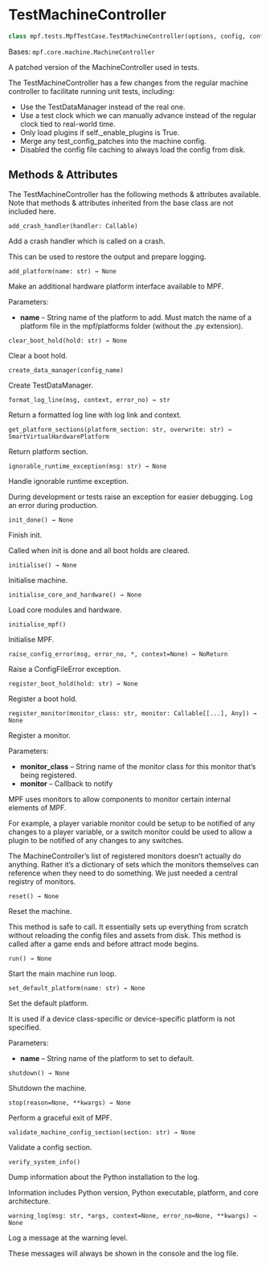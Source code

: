 # TestMachineController

``` python
class mpf.tests.MpfTestCase.TestMachineController(options, config, config_patches, config_defaults, clock, mock_data, enable_plugins=False)
```

Bases: `mpf.core.machine.MachineController`

A patched version of the MachineController used in tests.

The TestMachineController has a few changes from the regular machine controller to facilitate running unit tests, including:

* Use the TestDataManager instead of the real one.
* Use a test clock which we can manually advance instead of the regular clock tied to real-world time.
* Only load plugins if self._enable_plugins is True.
* Merge any test_config_patches into the machine config.
* Disabled the config file caching to always load the config from disk.

## Methods & Attributes

The TestMachineController has the following methods & attributes available. Note that methods & attributes inherited from the base class are not included here.

`add_crash_handler(handler: Callable)`

Add a crash handler which is called on a crash.

This can be used to restore the output and prepare logging.

`add_platform(name: str) → None`

Make an additional hardware platform interface available to MPF.

Parameters:

* **name** – String name of the platform to add. Must match the name of a platform file in the mpf/platforms folder (without the .py extension).

`clear_boot_hold(hold: str) → None`

Clear a boot hold.

`create_data_manager(config_name)`

Create TestDataManager.

`format_log_line(msg, context, error_no) → str`

Return a formatted log line with log link and context.

`get_platform_sections(platform_section: str, overwrite: str) → SmartVirtualHardwarePlatform`

Return platform section.

`ignorable_runtime_exception(msg: str) → None`

Handle ignorable runtime exception.

During development or tests raise an exception for easier debugging. Log an error during production.

`init_done() → None`

Finish init.

Called when init is done and all boot holds are cleared.

`initialise() → None`

Initialise machine.

`initialise_core_and_hardware() → None`

Load core modules and hardware.

`initialise_mpf()`

Initialise MPF.

`raise_config_error(msg, error_no, *, context=None) → NoReturn`

Raise a ConfigFileError exception.

`register_boot_hold(hold: str) → None`

Register a boot hold.

`register_monitor(monitor_class: str, monitor: Callable[[...], Any]) → None`

Register a monitor.

Parameters:

* **monitor_class** – String name of the monitor class for this monitor that’s being registered.
* **monitor** – Callback to notify

MPF uses monitors to allow components to monitor certain internal elements of MPF.

For example, a player variable monitor could be setup to be notified of any changes to a player variable, or a switch monitor could be used to allow a plugin to be notified of any changes to any switches.

The MachineController’s list of registered monitors doesn’t actually do anything. Rather it’s a dictionary of sets which the monitors themselves can reference when they need to do something. We just needed a central registry of monitors.

`reset() → None`

Reset the machine.

This method is safe to call. It essentially sets up everything from scratch without reloading the config files and assets from disk. This method is called after a game ends and before attract mode begins.

`run() → None`

Start the main machine run loop.

`set_default_platform(name: str) → None`

Set the default platform.

It is used if a device class-specific or device-specific platform is not specified.

Parameters:

* **name** – String name of the platform to set to default.

`shutdown() → None`

Shutdown the machine.

`stop(reason=None, **kwargs) → None`

Perform a graceful exit of MPF.

`validate_machine_config_section(section: str) → None`

Validate a config section.

`verify_system_info()`

Dump information about the Python installation to the log.

Information includes Python version, Python executable, platform, and core architecture.

`warning_log(msg: str, *args, context=None, error_no=None, **kwargs) → None`

Log a message at the warning level.

These messages will always be shown in the console and the log file.
